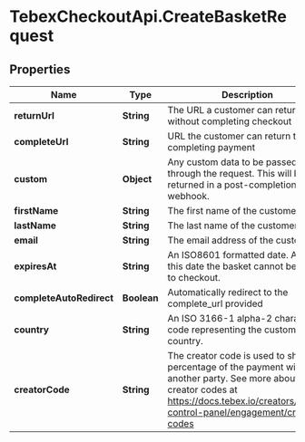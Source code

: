 # TebexCheckoutApi.CreateBasketRequest

## Properties

Name | Type | Description | Notes
------------ | ------------- | ------------- | -------------
**returnUrl** | **String** | The URL a customer can return to without completing checkout | [optional] 
**completeUrl** | **String** | URL the customer can return to after completing payment | [optional] 
**custom** | **Object** | Any custom data to be passed through the request. This will be returned in a post-completion webhook. | [optional] 
**firstName** | **String** | The first name of the customer | [optional] 
**lastName** | **String** | The last name of the customer | [optional] 
**email** | **String** | The email address of the customer | [optional] 
**expiresAt** | **String** | An ISO8601 formatted date. After this date the basket cannot be used to checkout. | [optional] 
**completeAutoRedirect** | **Boolean** | Automatically redirect to the complete_url provided | [optional] 
**country** | **String** | An ISO 3166-1 alpha-2 character code representing the customer&#39;s country. | [optional] 
**creatorCode** | **String** | The creator code is used to share a percentage of the payment with another party. See more about creator codes at https://docs.tebex.io/creators/tebex-control-panel/engagement/creator-codes | [optional] 


